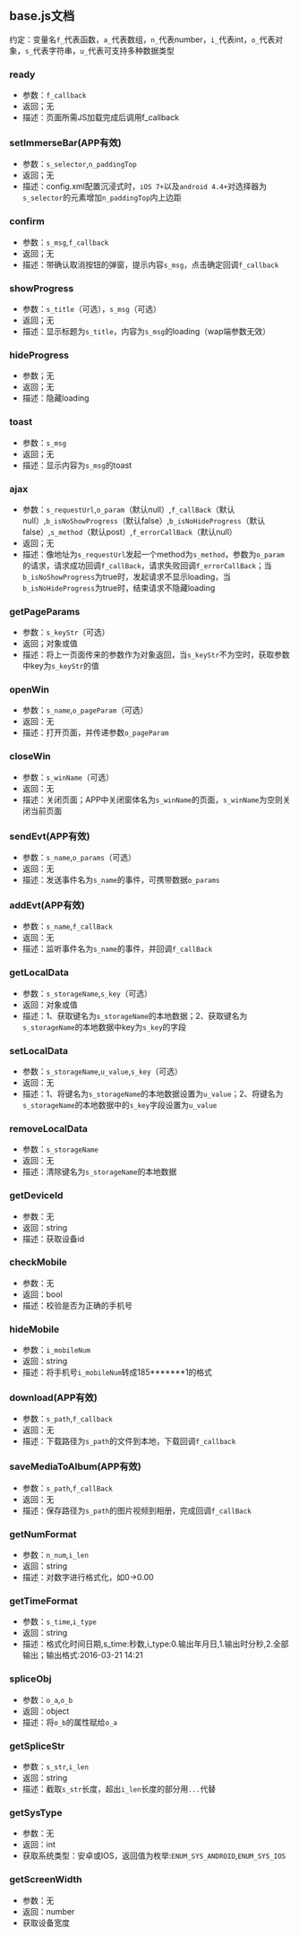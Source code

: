 ## base.js文档
约定：变量名`f_`代表函数，`a_`代表数组，`n_`代表number，`i_`代表int，`o_`代表对象，`s_`代表字符串，`u_`代表可支持多种数据类型
### ready
* 参数：`f_callback`
* 返回；无
* 描述：页面所需JS加载完成后调用f_callback

### setImmerseBar(APP有效)
* 参数：`s_selector`,`n_paddingTop`
* 返回；无
* 描述：config.xml配置沉浸式时，`iOS 7+`以及`android 4.4+`对选择器为`s_selector`的元素增加`n_paddingTop`内上边距

### confirm
* 参数：`s_msg`,`f_callback`
* 返回；无
* 描述：带确认取消按钮的弹窗，提示内容`s_msg`，点击确定回调`f_callback`

### showProgress
* 参数：`s_title`（可选），`s_msg`（可选）
* 返回；无
* 描述：显示标题为`s_title`，内容为`s_msg`的loading（wap端参数无效）

### hideProgress
* 参数；无
* 返回；无
* 描述：隐藏loading

### toast
* 参数：`s_msg`
* 返回；无
* 描述：显示内容为`s_msg`的toast

### ajax
* 参数：`s_requestUrl`,`o_param`（默认null）,`f_callBack`（默认null）,`b_isNoShowProgress`（默认false）,`b_isNoHideProgress`（默认false）,`s_method`（默认post）,`f_errorCallBack`（默认null）
* 返回；无
* 描述：像地址为`s_requestUrl`发起一个method为`s_method`，参数为`o_param`的请求，请求成功回调`f_callBack`，请求失败回调`f_errorCallBack`；当`b_isNoShowProgress`为true时，发起请求不显示loading，当`b_isNoHideProgress`为true时，结束请求不隐藏loading

### getPageParams
* 参数：`s_keyStr`（可选）
* 返回；对象或值
* 描述：将上一页面传来的参数作为对象返回，当`s_keyStr`不为空时，获取参数中key为`s_keyStr`的值

### openWin
* 参数：`s_name`,`o_pageParam`（可选）
* 返回：无
* 描述：打开页面，并传递参数`o_pageParam`

### closeWin
* 参数：`s_winName`（可选）
* 返回：无
* 描述：关闭页面；APP中关闭窗体名为`s_winName`的页面，`s_winName`为空则关闭当前页面

### sendEvt(APP有效)
* 参数：`s_name`,`o_params`（可选）
* 返回：无
* 描述：发送事件名为`s_name`的事件，可携带数据`o_params`

### addEvt(APP有效)
* 参数：`s_name`,`f_callBack`
* 返回：无
* 描述：监听事件名为`s_name`的事件，并回调`f_callBack`

### getLocalData
* 参数：`s_storageName`,`s_key`（可选）
* 返回：对象或值
* 描述：1、获取键名为`s_storageName`的本地数据；2、获取键名为`s_storageName`的本地数据中key为`s_key`的字段

### setLocalData
* 参数：`s_storageName`,`u_value`,`s_key`（可选）
* 返回：无
* 描述：1、将键名为`s_storageName`的本地数据设置为`u_value`；2、将键名为`s_storageName`的本地数据中的`s_key`字段设置为`u_value`

### removeLocalData
* 参数：`s_storageName`
* 返回：无
* 描述：清除键名为`s_storageName`的本地数据

### getDeviceId
* 参数：无
* 返回：string
* 描述：获取设备id

### checkMobile
* 参数：无
* 返回：bool
* 描述：校验是否为正确的手机号

### hideMobile
* 参数：`i_mobileNum`
* 返回：string
* 描述：将手机号`i_mobileNum`转成185*******1的格式

### download(APP有效)
* 参数：`s_path`,`f_callback`
* 返回：无
* 描述：下载路径为`s_path`的文件到本地，下载回调`f_callback`

### saveMediaToAlbum(APP有效)
* 参数：`s_path`,`f_callBack`
* 返回：无
* 描述：保存路径为`s_path`的图片视频到相册，完成回调`f_callBack`

### getNumFormat
* 参数：`n_num`,`i_len`
* 返回：string
* 描述：对数字进行格式化，如0->0.00

### getTimeFormat
* 参数：`s_time`,`i_type`
* 返回：string
* 描述：格式化时间日期,s_time:秒数,i_type:0.输出年月日,1.输出时分秒,2.全部输出；输出格式:2016-03-21 14:21

### spliceObj
* 参数：`o_a`,`o_b`
* 返回：object
* 描述：将`o_b`的属性赋给`o_a`

### getSpliceStr
* 参数：`s_str`,`i_len`
* 返回：string
* 描述：截取`s_str`长度，超出`i_len`长度的部分用`...`代替

### getSysType
* 参数：无
* 返回：int
* 获取系统类型：安卓或IOS，返回值为枚举:`ENUM_SYS_ANDROID`,`ENUM_SYS_IOS`

### getScreenWidth
* 参数：无
* 返回：number
* 获取设备宽度

